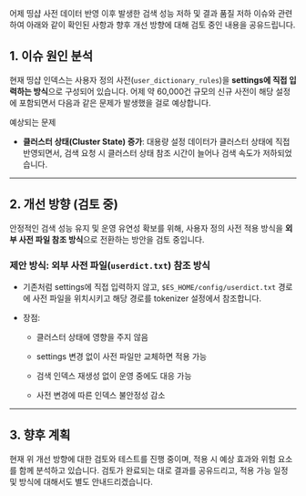 어제 띵샵 사전 데이터 반영 이후 발생한 검색 성능 저하 및 결과 품질 저하 이슈와 관련하여 아래와 같이 확인된 사항과 향후 개선 방향에 대해 검토 중인 내용을 공유드립니다.

## 1. 이슈 원인 분석

현재 띵샵 인덱스는 사용자 정의 사전(`user_dictionary_rules`)을 **settings에 직접 입력하는 방식**으로 구성되어 있습니다. 어제 약 60,000건 규모의 신규 사전이 해당 설정에 포함되면서 다음과 같은 문제가 발생했을 걸로 예상합니다.

예상되는 문제
- **클러스터 상태(Cluster State) 증가**: 대용량 설정 데이터가 클러스터 상태에 직접 반영되면서, 검색 요청 시 클러스터 상태 참조 시간이 늘어나 검색 속도가 저하되었습니다.

---

## 2. 개선 방향 (검토 중)

안정적인 검색 성능 유지 및 운영 유연성 확보를 위해, 사용자 정의 사전 적용 방식을 **외부 사전 파일 참조 방식**으로 전환하는 방안을 검토 중입니다.

### 제안 방식: 외부 사전 파일(`userdict.txt`) 참조 방식

- 기존처럼 settings에 직접 입력하지 않고, `$ES_HOME/config/userdict.txt` 경로에 사전 파일을 위치시키고 해당 경로를 tokenizer 설정에서 참조합니다.
    
- 장점:
    
    - 클러스터 상태에 영향을 주지 않음
        
    - settings 변경 없이 사전 파일만 교체하면 적용 가능
        
    - 검색 인덱스 재생성 없이 운영 중에도 대응 가능
        
    - 사전 변경에 따른 인덱스 불안정성 감소
        

---

## 3. 향후 계획

현재 위 개선 방향에 대한 검토와 테스트를 진행 중이며, 적용 시 예상 효과와 위험 요소를 함께 분석하고 있습니다. 검토가 완료되는 대로 결과를 공유드리고, 적용 가능 일정 및 방식에 대해서도 별도 안내드리겠습니다.